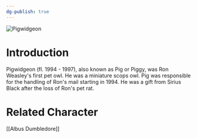 ```yaml
---
dg-publish: true
---
```

![Pigwidgeon](http://rxbg5ysja.bkt.gdipper.com/Pigwidgeon.png)
# Introduction
Pigwidgeon (fl. 1994 - 1997), also known as Pig or Piggy, was Ron Weasley's first pet owl. He was a miniature scops owl. Pig was responsible for the handling of Ron's mail starting in 1994. He was a gift from Sirius Black after the loss of Ron's pet rat.

# Related Character
[[Albus Dumbledore]]
